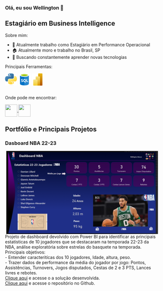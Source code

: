 ### Olá, eu sou Wellington 👋

## Estagiário em Business Intelligence

Sobre mim:

- 🔭 Atualmente trabalho como Estagiário em Performance Operacional
- 🏠 Atualmente moro e trabalho no Brasil, SP
- 🌱 Buscando constantemente aprender novas tecnologias

Principais Ferramentas:

<div style="display: inline_block">
  <img align="center" alt="Python" height="40" width="40" src="https://github.com/BruceFonseca/ferramentas/blob/main/Python-logo-notext.svg.png?raw=true">
  <img align="center" alt="SQL" height="40" width="40" src="https://github.com/BruceFonseca/ferramentas/blob/main/logo.png?raw=true">
  <img align="center" alt="Power BI" height="40" width="40" src="https://github.com/BruceFonseca/ferramentas/blob/main/1200px-New_Power_BI_Logo.svg.png?raw=true">
</div>

<br>

Onde pode me encontrar:
<div style="display: inline_block">
  <a href="https://www.linkedin.com/in/wellington-alencar-de-oliveira-41a6b6274/" target="_blank">
    <img align="center" alt="" height="40" width="40" src="https://github.com/BruceFonseca/Portfolio/blob/main/social%20icons/linkedin.png?raw=true">
  </a>
  <a href="https://www.instagram.com/wellflows/" target="_blank">
    <img align="center" alt="" height="40" width="40" src="https://github.com/BruceFonseca/Portfolio/blob/main/social%20icons/instagram.png?raw=true">
  </a>
</div>


## Portfólio e Principais Projetos
### Dasboard NBA 22-23
<img align="right" width="500"  src="https://github.com/WellAlencar/Dashboard-NBA/blob/main/Imagens/NBA_3.png?raw=true">
Projeto de dashboard devolvido com Power BI para identificar as principais estatísticas de 10 jogadores que se destacaram na temporada 22-23 da NBA, análise exploratória sobre estrelas do basquete na temporada.<br>
Principais objetivos: <br>
- Entender caracteritícas dos 10 jogadores, Idade, altura, peso.<br>
- Trazer dados de performance da média do jogador por jogo: Pontos, Assistências, Turnovers, Jogos disputados, Cestas de 2 e 3 PTS, Lances livres e rebotes.
<br>
<a href="https:https://app.powerbi.com/view?r=eyJrIjoiYjBiYmI1ZTMtZTUxMy00YzMwLWFmMzAtMDZmYTZmZmU0YWU0IiwidCI6ImYxNTFmM2I4LTA1OWItNGE3Yi1hMGQxLTMwODZkOGJkODU4ZiJ9" target="_blank">Clique aqui</a> e acesse o a solução desenvolvida.
<br>
<a href="https://github.com/WellAlencar/Dashboard-NBA/tree/main/PBI" target="_blank">Clique aqui</a> e acesse o repositório no Github.

